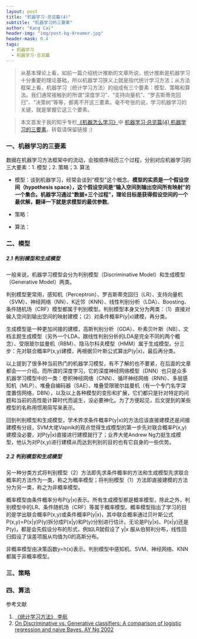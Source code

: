 ```yaml
---
layout: post
title: "机器学习·总览篇(4)"
subtitle: "机器学习的三要素"
author: "Kang Cai"
header-img: "img/post-bg-dreamer.jpg"
header-mask: 0.4
tags:
  - 机器学习
  - 机器学习·总览篇
---
```


> 从基本理论上看，如前一篇介绍统计推断的文章所说，统计推断是机器学习十分重要的理论基础，所以机器学习狭义上就是指代统计学习方法；从方法框架上看，机器学习（统计学习方法）的组成有三个要素：模型、策略和算法。我们通常接触到的所谓“深度学习”、“支持向量机”、“罗吉斯蒂克回归”、“决策树”等等，都离不开这三要素。毫不夸张的说，学习机器学习的关键，就是掌握它这三个要素。

> 本文首发于我的知乎专栏[《机器怎么学习》](https://zhuanlan.zhihu.com/machine-learning-complete)中 [机器学习·总览篇(4) 机器学习的三要素](https://zhuanlan.zhihu.com/p/48521073)，转载请保留链接 ;)

### 一、机器学习的三要素

数据在机器学习方法框架中的流动，会按顺序经历三个过程，分别对应机器学习的三大要素：1. 模型；2. 策略；3. 算法

* 模型：谈到机器学习，经常会谈到“模型”这个概念。**模型的实质是一个假设空间（hypothesis space），这个假设空间是“输入空间到输出空间所有映射”的一个集合。机器学习通过“数据+三个过程”，理论目标是获得假设空间的一个最优解，翻译一下就是求模型的最优参数**。

* 策略：

* 算法：

### 二、模型

##### 2.1 判别模型和生成模型

一般来说，机器学习模型会分为判别模型（Discriminative Model）和生成模型（Generative Model）两类。

判别模型更常用，感知机（Perceptron）、罗吉斯蒂克回归（LR）、支持向量机（SVM）、神经网络（NN）、K近邻（KNN）、线性判别分析（LDA）、Boosting、条件随机场（CRF）模型都属于判别模型。判别模型本身又分为两类：（1）直接对输入空间到输出空间的映射建模；（2）对条件概率P(y|x)建模，再分类。

生成模型是一种更加间接的建模，高斯判别分析（GDA）、朴素贝叶斯（NB）、文档主题生成模型（另外一个LDA，跟线性判别分析的LDA是完全不同的两个概念）、受限玻尔兹曼机（RBM）、隐马尔科夫模型（HMM）属于生成模型。分三步：先对联合概率P(x,y)建模，再根据贝叶斯公式算出P(y|x)，最后再分类。

以上提到了很多种当前热门的机器学习模型，有不了解的也不要紧，在后面的文章都会一一介绍。而所谓的深度学习，它的深度神经网络模型（DNN）也只是众多机器学习模型中的一类：卷积神经网络（CNN）、循环神经网络（RNN）、多层感知机（MLP）、堆叠自编码器（SAE）、堆叠受限玻尔兹曼机（有一个专门名字深度置信网络，DBN），以及以上各种模型的变形和扩展，它们都只是针对特定的问题和当前的高性能计算时代而诞生，没必要神化。为了方便起见，后文提到的某些模型的名称用惯用简写来表示。

回到判别模型和生成模型，学术界求条件概率P(y|x)的方法应该直接建模还是间接建模有分歧，SVM大佬Vapnik的观点觉得生成模型的第一步先对联合概率P(x,y)建模没必要，对P(y|x)直接进行建模就行了；业界大佬Andrew Ng力挺生成模型，他认为对P(x,y)进行建模从而达到判别的目的也有它自身的一些优势。

##### 2.2 判别模型和生成模型

另一种分类方式将判别模型（2）方法即先求条件概率的方法和生成模型先求联合概率的方法作为一类，称之为概率模型；将判别模型（1）方法即直接建模的方法分为另一类，称之为非概率模型。

概率模型由条件概率分布P(y|x)表示。所有生成模型都是概率模型，除此之外，判别模型中的LR、条件随机场（CRF）等属于概率模型。概率模型指出了学习的目的是学出联合概率P(x,y)或条件概率P(y|x)，其中联合概率通过贝叶斯公式P(x,y)=P(x|y)P(y)拆分成P(x|y)和P(y)分别进行估计。无论是P(y|x)、P(x|y)还是P(y)，都是会先假设分布的形式，例如LR就假设了 y|x 服从伯努利分布，线性回归假设了误差项服从均值为0的高斯分布。

非概率模型由决策函数y=h(x)表示。判别模型中感知机、SVM、神经网络、KNN都属于非概率模型。

### 三、策略

### 四、算法

参考文献

1. [《统计学习方法》 李航][1]
2. [On Discriminative vs. Generative classifiers: A comparison of logistic regression and naive Bayes. AY Ng 2002][2]

[1]: (https://book.douban.com/subject/10590856/)
[2]: (https://ai.stanford.edu/~ang/papers/nips01-discriminativegenerative.pdf)
